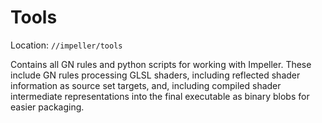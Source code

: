# Tools

Location: `//impeller/tools`

Contains all GN rules and python scripts for working with Impeller. These
include GN rules processing GLSL shaders, including reflected shader information
as source set targets, and, including compiled shader intermediate
representations into the final executable as binary blobs for easier packaging.
